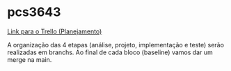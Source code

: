 # pcs3643

[Link para o Trello (Planejamento)](https://trello.com/b/au0EKeRJ/pcs3643-2021-grupo4)

A organização das 4 etapas (análise, projeto, implementação e teste) serão realizadas em branchs. Ao final de cada bloco (baseline) vamos dar um merge na main.
